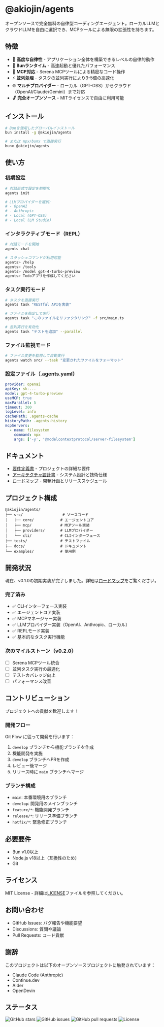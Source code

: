 # @akiojin/agents

オープンソースで完全無料の自律型コーディングエージェント。ローカルLLMとクラウドLLMを自由に選択でき、MCPツールによる無限の拡張性を持ちます。

## 特徴

- 🤖 **高度な自律性** - アプリケーション全体を構築できるレベルの自律的動作
- 🚀 **Bunランタイム** - 高速起動と優れたパフォーマンス
- 🔧 **MCP対応** - Serena MCPツールによる精密なコード操作
- ⚡ **並列処理** - タスクの並列実行により3-5倍の高速化
- 🌐 **マルチプロバイダー** - ローカル（GPT-OSS）からクラウド（OpenAI/Claude/Gemini）まで対応
- 🔓 **完全オープンソース** - MITライセンスで自由に利用可能

## インストール

```bash
# Bunを使用したグローバルインストール
bun install -g @akiojin/agents

# または npx/bunx で直接実行
bunx @akiojin/agents
```

## 使い方

### 初期設定

```bash
# 対話形式で設定を初期化
agents init

# LLMプロバイダーを選択:
# - OpenAI
# - Anthropic
# - Local (GPT-OSS)
# - Local (LM Studio)
```

### インタラクティブモード（REPL）

```bash
# 対話モードを開始
agents chat

# スラッシュコマンドが利用可能
agents> /help
agents> /tools
agents> /model gpt-4-turbo-preview
agents> Todoアプリを作成してください
```

### タスク実行モード

```bash
# タスクを直接実行
agents task "RESTful APIを実装"

# ファイルを指定して実行
agents task "このファイルをリファクタリング" -f src/main.ts

# 並列実行を有効化
agents task "テストを追加" --parallel
```

### ファイル監視モード

```bash
# ファイル変更を監視して自動実行
agents watch src/ --task "変更されたファイルをフォーマット"
```

### 設定ファイル（.agents.yaml）

```yaml
provider: openai
apiKey: sk-...
model: gpt-4-turbo-preview
useMCP: true
maxParallel: 5
timeout: 300
logLevel: info
cachePath: .agents-cache
historyPath: .agents-history
mcpServers:
  - name: filesystem
    command: npx
    args: ['-y', '@modelcontextprotocol/server-filesystem']
```

## ドキュメント

- [要件定義書](docs/REQUIREMENTS.md) - プロジェクトの詳細な要件
- [アーキテクチャ設計書](docs/ARCHITECTURE.md) - システム設計と技術仕様
- [ロードマップ](docs/ROADMAP.md) - 開発計画とリリーススケジュール

## プロジェクト構成

```
@akiojin/agents/
├── src/                  # ソースコード
│   ├── core/            # エージェントコア
│   ├── mcp/             # MCPツール実装
│   ├── providers/       # LLMプロバイダー
│   └── cli/             # CLIインターフェース
├── tests/               # テストファイル
├── docs/                # ドキュメント
└── examples/            # 使用例
```

## 開発状況

現在、v0.1.0の初期実装が完了しました。詳細は[ロードマップ](docs/ROADMAP.md)をご覧ください。

### 完了済み

- ✅ CLIインターフェース実装
- ✅ エージェントコア実装
- ✅ MCPマネージャー実装
- ✅ LLMプロバイダー実装（OpenAI、Anthropic、ローカル）
- ✅ REPLモード実装
- ✅ 基本的なタスク実行機能

### 次のマイルストーン（v0.2.0）

- [ ] Serena MCPツール統合
- [ ] 並列タスク実行の最適化
- [ ] テストカバレッジ向上
- [ ] パフォーマンス改善

## コントリビューション

プロジェクトへの貢献を歓迎します！

### 開発フロー

Git Flow に従って開発を行います：

1. `develop` ブランチから機能ブランチを作成
2. 機能開発を実施
3. `develop` ブランチへPRを作成
4. レビュー後マージ
5. リリース時に `main` ブランチへマージ

### ブランチ構成

- `main`: 本番環境用のブランチ
- `develop`: 開発用のメインブランチ
- `feature/*`: 機能開発ブランチ
- `release/*`: リリース準備ブランチ
- `hotfix/*`: 緊急修正ブランチ

## 必要要件

- Bun v1.0以上
- Node.js v18以上（互換性のため）
- Git

## ライセンス

MIT License - 詳細は[LICENSE](LICENSE)ファイルを参照してください。

## お問い合わせ

- GitHub Issues: バグ報告や機能要望
- Discussions: 質問や議論
- Pull Requests: コード貢献

## 謝辞

このプロジェクトは以下のオープンソースプロジェクトに触発されています：

- Claude Code (Anthropic)
- Continue.dev
- Aider
- OpenDevin

## ステータス

![GitHub stars](https://img.shields.io/github/stars/akiojin/agents)
![GitHub issues](https://img.shields.io/github/issues/akiojin/agents)
![GitHub pull requests](https://img.shields.io/github/issues-pr/akiojin/agents)
![License](https://img.shields.io/github/license/akiojin/agents)